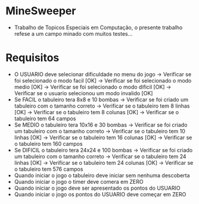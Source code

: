 # MineSweeper
- Trabalho de Topicos Especiais em Computação, o presente trabalho refese a um campo minado com muitos testes...

# Requisitos
* O USUARIO deve selecionar dificuldade no menu do jogo
    -> Verificar se foi selecionado o modo facil [OK]
    -> Verificar se foi selecionado o modo medio [OK]
    -> Verificar se foi selecionado o modo dificil [OK]
    -> Verificar se o usuario selecionou um modo invalido [OK]
* Se FACIL o tabuleiro tera 8x8 e 10 bombas
    -> Verificar se foi criado um tabuleiro com o tamanho correto
    -> Verificar se o tabuleiro tem 8 linhas [OK]
    -> Verificar se o tabuleiro tem 8 colunas [OK]
    -> Verificar se o tabuleiro tem 64 campos
* Se MEDIO o tabuleiro tera 10x16 e 30 bombas
    -> Verificar se foi criado um tabuleiro com o tamanho correto
    -> Verificar se o tabuleiro tem 10 linhas [OK]
    -> Verificar se o tabuleiro tem 16 colunas [OK]
    -> Verificar se o tabuleiro tem 160 campos
* Se DIFICIL o tabuleiro tera 24x24 e 100 bombas
    -> Verificar se foi criado um tabuleiro com o tamanho correto
    -> Verificar se o tabuleiro tem 24 linhas [OK]
    -> Verificar se o tabuleiro tem 24 colunas [OK]
    -> Verificar se o tabuleiro tem 576 campos
* Quando iniciar o jogo o tabuleiro deve iniciar sem nenhuma descoberta
* Quando iniciar o jogo o timer deve comera em ZERO
* Quando iniciar o jogo deve ser apresentado os pontos do USUARIO
* Quando iniciar o jogo os pontos do USUARIO deve começar em ZERO